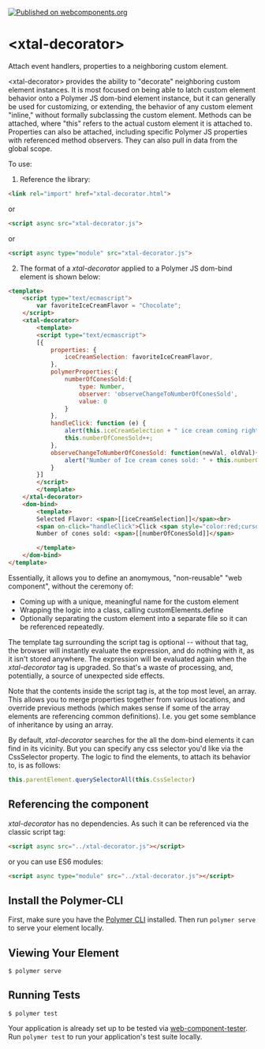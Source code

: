 [![Published on webcomponents.org](https://img.shields.io/badge/webcomponents.org-published-blue.svg)](https://www.webcomponents.org/element/bahrus/xtal-decorator)

# \<xtal-decorator\>

Attach event handlers, properties to a neighboring custom element.

\<xtal-decorator\> provides the ability to "decorate" neighboring custom element instances.  It is most focused on being able to latch custom element behavior onto a Polymer JS dom-bind element instance, but it can generally be used for customizing, or extending, the behavior of any custom element "inline," without formally subclassing the custom element.  Methods can be attached, where "this" refers to the actual custom element it is attached to.  Properties can also be attached, including specific Polymer JS properties with referenced method observers.  They can also pull in data from the global scope.

<!--
```
<custom-element-demo>
  <template>
  <link rel="import" href="https://rawgit.com/bahrus/xtal/master/bower_components/polymer/lib/elements/dom-bind.html">
    <link rel="import" href="xtal-decorator.html">
            <xtal-decorator>
          <template>
          <script type="text/ecmascript">
            [{
              properties: {
                iceCreamSelection: 'Vanilla',
              },
              polymerProperties:{
                numberOfConesSold:{
                  type: Number,
                  observer: 'observeChangeToNumberOfConesSold',
                  value: 0
                }
              },
              handleClick: function (e) {
                alert(this.iceCreamSelection + " ice cream coming right up!");
                this.numberOfConesSold++;
              },
              observeChangeToNumberOfConesSold: function(newVal, oldVal){
                alert("Number of Ice cream cones sold: " + this.numberOfConesSold);
              }
            }]
         </script>
         </template>
        </xtal-decorator>
        <dom-bind>
          <template>
            Selected Flavor: <span>[[iceCreamSelection]]</span><br>
            <span on-click="handleClick">Click <span style="color:red;cursor:pointer">Here</span> to Order Your Ice Cream</span><br>
            Number of cones sold: <span>[[numberOfConesSold]]</span>

          </template>
        </dom-bind>
    
  </template
</custom-element-demo>
```
-->

To use:

1)  Reference the library: 

```html
<link rel="import" href="xtal-decorator.html">
```

or

```html
<script async src="xtal-decorator.js">
```

or

```html
<script async type="module" src="xtal-decorator.js">
```

2)  The format of a _xtal-decorator_ applied to a Polymer JS dom-bind element is shown below:

```html
<template>
    <script type="text/ecmascript">
        var favoriteIceCreamFlavor = "Chocolate";
    </script>
    <xtal-decorator>
        <template>
        <script type="text/ecmascript">
        [{
            properties: {
                iceCreamSelection: favoriteIceCreamFlavor,
            },
            polymerProperties:{
                numberOfConesSold:{
                    type: Number,
                    observer: 'observeChangeToNumberOfConesSold',
                    value: 0
                }
            },
            handleClick: function (e) {
                alert(this.iceCreamSelection + " ice cream coming right up!");
                this.numberOfConesSold++;
            },
            observeChangeToNumberOfConesSold: function(newVal, oldVal){
                alert("Number of Ice cream cones sold: " + this.numberOfConesSold);
            }
        }]
        </script>
        </template>
    </xtal-decorator>
    <dom-bind>
        <template>
        Selected Flavor: <span>[[iceCreamSelection]]</span><br>
        <span on-click="handleClick">Click <span style="color:red;cursor:pointer">Here</span> to Order Your Ice Cream</span><br>
        Number of cones sold: <span>[[numberOfConesSold]]</span>

        </template>
    </dom-bind>
</template>
```

Essentially, it allows you to define an anomymous, "non-reusable" "web component", without the ceremony of:

- Coming up with a unique, meaningful name for the custom element
- Wrapping the logic into a class, calling customElements.define
- Optionally separating the custom element into a separate file so it can be referenced repeatedly.  

The template tag surrounding the script tag is optional -- without that tag, the browser will instantly evaluate the expression, and do nothing with it, as it isn't stored anywhere.  The expression will be evaluated again when the _xtal-decorator_ tag is upgraded.  So that's a waste of processing, and, potentially, a source of unexpected side effects.

Note that the contents inside the script tag is, at the top most level, an array.  This allows you to merge properties together from various locations, and override previous methods (which makes sense if some of the array elements are referencing common definitions).  I.e. you get some semblance of inheritance by using an array.

By default, _xtal-decorator_ searches for the all the dom-bind elements it can find in its vicinity.  But you can specify any css selector you'd like via the CssSelector property.  The logic to find the elements, to attach its behavior to, is as follows:

```JavaScript
this.parentElement.querySelectorAll(this.CssSelector)
``` 

## Referencing the component

_xtal-decorator_ has no dependencies.  As such it can be referenced via the classic script tag:

```html
<script async src="../xtal-decorator.js"></script>
```

or you can use ES6 modules:

```html
<script async type="module" src="../xtal-decorator.js"></script>
```


## Install the Polymer-CLI

First, make sure you have the [Polymer CLI](https://www.npmjs.com/package/polymer-cli) installed. Then run `polymer serve` to serve your element locally.

## Viewing Your Element

```
$ polymer serve
```

## Running Tests

```
$ polymer test
```

Your application is already set up to be tested via [web-component-tester](https://github.com/Polymer/web-component-tester). Run `polymer test` to run your application's test suite locally.
